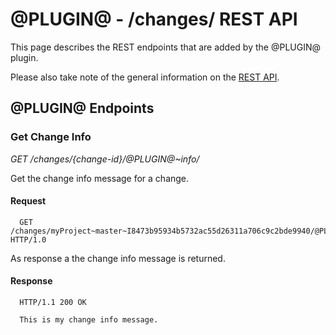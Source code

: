 @PLUGIN@ - /changes/ REST API
=============================

This page describes the REST endpoints that are added by the @PLUGIN@
plugin.

Please also take note of the general information on the
[REST API](../../../Documentation/rest-api.html).

<a id="change-endpoints"> @PLUGIN@ Endpoints
--------------------------------------------

### <a id="get-info"> Get Change Info
_GET /changes/\{change-id\}/@PLUGIN@~info/_

Get the change info message for a change.

#### Request

```
  GET /changes/myProject~master~I8473b95934b5732ac55d26311a706c9c2bde9940/@PLUGIN@~info/ HTTP/1.0
```

As response a the change info message is returned.

#### Response

```
  HTTP/1.1 200 OK

  This is my change info message.
```
